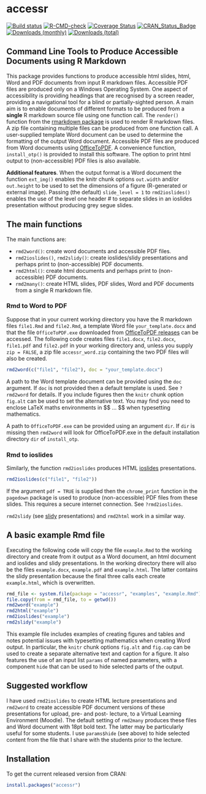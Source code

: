
<!-- README.md is generated from README.Rmd. Please edit that file -->

# accessr

[![Build
status](https://ci.appveyor.com/api/projects/status/a314mt4b1b60tms5?svg=true)](https://ci.appveyor.com/project/paulnorthrop/accessr)
[![R-CMD-check](https://github.com/paulnorthrop/accessr/actions/workflows/R-CMD-check.yaml/badge.svg)](https://github.com/paulnorthrop/accessr/actions/workflows/R-CMD-check.yaml)
[![Coverage
Status](https://codecov.io/github/paulnorthrop/accessr/coverage.svg?branch=master)](https://app.codecov.io/github/paulnorthrop/accessr?branch=master)
[![CRAN_Status_Badge](https://www.r-pkg.org/badges/version/accessr)](https://cran.r-project.org/package=accessr)
[![Downloads
(monthly)](https://cranlogs.r-pkg.org/badges/accessr?color=brightgreen)](https://cran.r-project.org/package=accessr)
[![Downloads
(total)](https://cranlogs.r-pkg.org/badges/grand-total/accessr?color=brightgreen)](https://cran.r-project.org/package=accessr)

## Command Line Tools to Produce Accessible Documents using R Markdown

This package provides functions to produce accessible html slides, html,
Word and PDF documents from input R markdown files. Accessible PDF files
are produced only on a Windows Operating System. One aspect of
accessibility is providing headings that are recognised by a screen
reader, providing a navigational tool for a blind or partially-sighted
person. A main aim is to enable documents of different formats to be
produced from a **single** R markdown source file using one function
call. The `render()` function from the [rmarkdown
package](https://cran.r-project.org/package=rmarkdown) is used to render
R markdown files. A zip file containing multiple files can be produced
from one function call. A user-supplied template Word document can be
used to determine the formatting of the output Word document. Accessible
PDF files are produced from Word documents using
[OfficeToPDF](https://github.com/cognidox/OfficeToPDF). A convenience
function, `install_otp()` is provided to install this software. The
option to print html output to (non-accessible) PDF files is also
available.

**Additional features**. When the output format is a Word document the
function `ext_img()` enables the knitr chunk options `out.width` and/or
`out.height` to be used to set the dimensions of a figure (R-generated
or external image). Passing (the default) `slide_level = 1` to
`rmd2ioslides()` enables the use of the level one header \# to separate
slides in an ioslides presentation without producing grey segue slides.

## The main functions

The main functions are:

- `rmd2word()`: create word documents and accessible PDF files.
- `rmd2ioslides()`, `rmd2slidy()`: create ioslides/slidy presentations
  and perhaps print to (non-accessible) PDF documents.
- `rmd2html()`: create html documents and perhaps print to
  (non-accessible) PDF documents.
- `rmd2many()`: create HTML slides, PDF slides, Word and PDF documents
  from a single R markdown file.

### Rmd to Word to PDF

Suppose that in your current working directory you have the R markdown
files `file1.Rmd` and `file2.Rmd`, a template Word file
`your_template.docx` and that the file `OfficeToPDF.exe` downloaded from
[OfficeToPDF releases](https://github.com/cognidox/OfficeToPDF/releases)
can be accessed. The following code creates files `file1.docx`,
`file2.docx`, `file1.pdf` and `file2.pdf` in your working directory and,
unless you supply `zip = FALSE`, a zip file `accessr_word.zip`
containing the two PDF files will also be created.

``` r
rmd2word(c("file1", "file2"), doc = "your_template.docx")
```

A path to the Word template document can be provided using the `doc`
argument. If `doc` is not provided then a default template is used. See
`?rmd2word` for details. If you include figures then the `knitr` chunk
option `fig.alt` can be used to set the alternative text. You may find
you need to enclose LaTeX maths environments in \$\$ … \$\$ when
typesetting mathematics.

A path to `OfficeToPDF.exe` can be provided using an argument `dir`. If
`dir` is missing then `rmd2word` will look for OfficeToPDF.exe in the
default installation directory `dir` of `install_otp`.

### Rmd to ioslides

Similarly, the function `rmd2ioslides` produces HTML
[ioslides](https://bookdown.org/yihui/rmarkdown/ioslides-presentation.html)
presentations.

``` r
rmd2ioslides(c("file1", "file2"))
```

If the argument `pdf = TRUE` is supplied then the `chrome_print`
function in the `pagedown` package is used to produce (non-accessible)
PDF files from these slides. This requires a secure internet connection.
See `?rmd2ioslides`.

`rmd2slidy` (see
[slidy](https://bookdown.org/yihui/rmarkdown/slidy-presentation.html)
presentations) and `rmd2html` work in a similar way.

## A basic example Rmd file

Executing the following code will copy the file `example.Rmd` to the
working directory and create from it output as a Word document, an html
document and ioslides and slidy presentations. In the working directory
there will also be the files `example.docx`, `example.pdf` and
`example.html`. The latter contains the slidy presentation because the
final three calls each create `example.html`, which is overwritten.

``` r
rmd_file <- system.file(package = "accessr", "examples", "example.Rmd")
file.copy(from = rmd_file, to = getwd())
rmd2word("example")
rmd2html("example")
rmd2ioslides("example")
rmd2slidy("example")
```

This example file includes examples of creating figures and tables and
notes potential issues with typesetting mathematics when creating Word
output. In particular, the `knitr` chunk options `fig.alt` and `fig.cap`
can be used to create a separate alternative text and caption for a
figure. It also features the use of an input list `params` of named
parameters, with a component `hide` that can be used to hide selected
parts of the output.

## Suggested workflow

I have used `rmd2ioslides` to create HTML lecture presentations and
`rmd2word` to create accessible PDF document versions of these
presentations for upload, pre- and post- lecture, to a Virtual Learning
Environment (Moodle). The default setting of `rmd2many` produces these
files and Word document with 18pt bold text. The latter may be
particularly useful for some students. I use `params$hide` (see above)
to hide selected content from the file that I share with the students
prior to the lecture.

## Installation

To get the current released version from CRAN:

``` r
install.packages("accessr")
```
